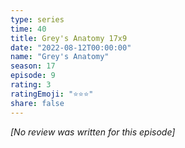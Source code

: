 ```yaml
---
type: series
time: 40
title: Grey's Anatomy 17x9
date: "2022-08-12T00:00:00"
name: "Grey's Anatomy"
season: 17
episode: 9
rating: 3
ratingEmoji: "⭐️⭐️⭐️"
share: false
---
```


_[No review was written for this episode]_
